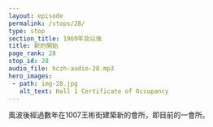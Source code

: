 ```yaml
---
layout: episode
permalink: /stops/28/
type: stop
section_title: 1969年及以後
title: 新的開始
page_rank: 28
stop_id: 28
audio_file: hczh-audio-28.mp3
hero_images:
 - path: img-28.jpg
   alt_text: Hall 1 Certificate of Occupancy
---
```


<!-- A few years after the turmoil, a new meeting hall was erected at 1007 Ongpin Street, our present-day Meeting Hall #1. -->

<!---
title: 新的開始
-->
風波後經過數年在1007王彬街建築新的會所，即目前的一會所。


<!--- TRANSCRIPT
Eventually, in 1969, all those who were sanctified and loved the Lord out of a pure heart, who gave themselves for Christ and the church, stood as one and obtained a piece of land to erect a new meeting hall in the central district of the city at 1007 Ongpin Street. This became the present-day Meeting Hall #1 of the church in Manila.

至終1969年，所有蒙主聖別和清心愛主，為基督和召會奉獻自己的聖徒們同心獲得一塊位於1007王彬街的地皮以建築新的會所。這也是今時馬尼拉召會的一會 所。
-->